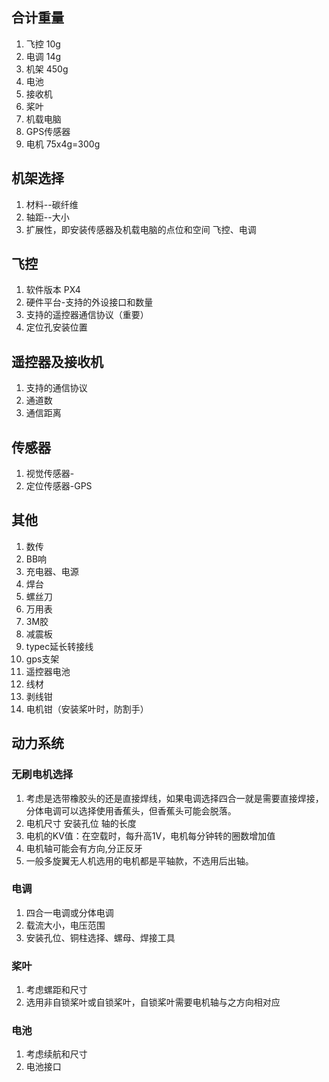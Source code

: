 ## 合计重量
1. 飞控 10g
2. 电调 14g
3. 机架 450g
4. 电池
5. 接收机
6. 桨叶
7. 机载电脑
8. GPS传感器
9. 电机 75x4g=300g

## 机架选择
1. 材料--碳纤维
2. 轴距--大小
3. 扩展性，即安装传感器及机载电脑的点位和空间
    飞控、电调

## 飞控
1. 软件版本 PX4 
2. 硬件平台-支持的外设接口和数量
3. 支持的遥控器通信协议（重要）
4. 定位孔安装位置

## 遥控器及接收机
1. 支持的通信协议
2. 通道数
3. 通信距离

## 传感器
1. 视觉传感器-
2. 定位传感器-GPS

## 其他
1. 数传
2. BB响
3. 充电器、电源
4. 焊台
5. 螺丝刀
6. 万用表
7. 3M胶
8. 减震板
9. typec延长转接线
10. gps支架
11. 遥控器电池
13. 线材
14. 剥线钳
15. 电机钳（安装桨叶时，防割手）
 
## 动力系统

### 无刷电机选择
1. 考虑是选带橡胶头的还是直接焊线，如果电调选择四合一就是需要直接焊接，分体电调可以选择使用香蕉头，但香蕉头可能会脱落。
2. 电机尺寸 安装孔位 轴的长度
3. 电机的KV值：在空载时，每升高1V，电机每分钟转的圈数增加值
4. 电机轴可能会有方向,分正反牙
5. 一般多旋翼无人机选用的电机都是平轴款，不选用后出轴。

### 电调
1. 四合一电调或分体电调
2. 载流大小，电压范围
3. 安装孔位、铜柱选择、螺母、焊接工具

### 桨叶
1. 考虑螺距和尺寸
2. 选用非自锁桨叶或自锁桨叶，自锁桨叶需要电机轴与之方向相对应

### 电池
1. 考虑续航和尺寸
2. 电池接口
